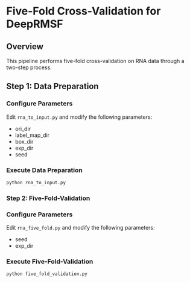 # Five-Fold Cross-Validation for DeepRMSF

## Overview
This pipeline performs five-fold cross-validation on RNA data through a two-step process.

## Step 1: Data Preparation

### Configure Parameters
Edit `rna_to_input.py` and modify the following parameters:
- ori_dir
- label_map_dir  
- box_dir
- exp_dir
- seed

### Execute Data Preparation
```bash
python rna_to_input.py
```

### Step 2: Five-Fold-Validation

### Configure Parameters
Edit `rna_five_fold.py` and modify the following parameters:
- seed
- exp_dir

### Execute Five-Fold-Validation
```bash
python five_fold_validation.py
```
